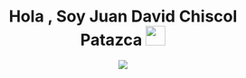 <h1 align="center"><b>Hola , Soy Juan David Chiscol Patazca </b><img src="https://media.giphy.com/media/hvRJCLFzcasrR4ia7z/giphy.gif" width="35"></h1>
<p align="center">
  <a href="https://github.com/DenverCoder1/readme-typing-svg"><img src="https://readme-typing-svg.herokuapp.com?font=Time+New+Roman&color=cyan&size=25&center=true&vCenter=true&width=700&height=100&lines=Soy+Estudiante+de+la+carrera+de+Ingeniería+De+Sistemas+..&hearts;Desarrollador+Web;Y+Me+gusta+desarrollar+páginas+Web."></a>
</p>
